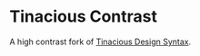 # Tinacious Contrast

A high contrast fork of [Tinacious Design Syntax](https://github.com/tinacious/vscode-tinacious-design-syntax).